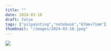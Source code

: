 ```yaml
---
title: ""
date: 2024-03-18
draft: false
tags: ["oilpainting","notebook","87mm×71mm"]
thumbnail: "/images/2024-03-18.jpeg"
---
```




![](/images/2024-03-18.jpeg)